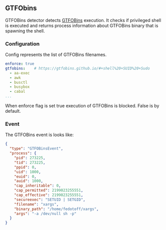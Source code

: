 ## GTFObins

GTFOBins detector detects [GTFOBins](https://gtfobins.github.io/) execution.
It checks if privileged shell is executed and returns process information about GTFOBins
binary that is spawning the shell.

### Configuration

Config represents the list of GTFOBins filenames.

```yaml
enforce: true
gtfobins:    # https://gtfobins.github.io/#+shell%20+SUID%20+Sudo
  - aa-exec
  - awk
  - busctl
  - busybox
  - cabal
...
```

When enforce flag is set true execution of GTFOBins is blocked. False is by default.

### Event

The GTFOBins event is looks like:

```json
{
  "type": "GTFOBinsEvent",
  "process": {
    "pid": 273225,
    "tid": 273225,
    "ppid": 0,
    "uid": 1000,
    "euid": 0,
    "auid": 1000,
    "cap_inheritable": 0,
    "cap_permitted": 2199023255551,
    "cap_effective": 2199023255551,
    "secureexec": "SETUID | SETGID",
    "filename": "xargs",
    "binary_path": "/home/fedotoff/xargs",
    "args": "-a /dev/null sh -p"
  }
}
```